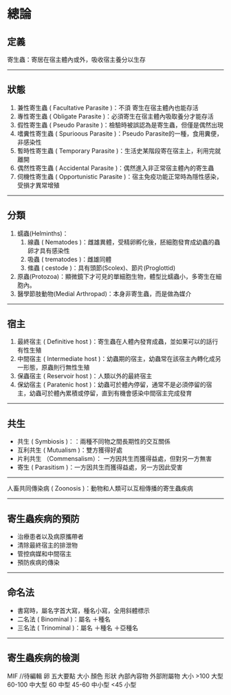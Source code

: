 # 總論

## 定義

寄生蟲：寄居在宿主體內或外，吸收宿主養分以生存

---

## 狀態

1. 兼性寄生蟲 ( Facultative Parasite )：不須
寄生在宿主體內也能存活
2. 專性寄生蟲 ( Obligate Parasite )：必須寄生在宿主體內吸取養分才能存活
3. 假性寄生蟲 ( Pseudo Parasite )：檢驗時被誤認為是寄生蟲，但僅是偶然出現
4. 嗜糞性寄生蟲 ( Spurioous Parasite )：Pseudo Parasite的一種，食用糞便，非感染性
5. 暫時性寄生蟲 ( Temporary Parasite )：生活史某階段寄在宿主上，利用完就離開
6. 偶然性寄生蟲 ( Accidental Parasite )：偶然進入非正常宿主體內的寄生蟲
7. 伺機性寄生蟲 ( Opportunistic Parasite )：宿主免疫功能正常時為隱性感染，受損才異常增殖


----

## 分類

1. 蠕蟲(Helminths)：
   1. 線蟲 ( Nematodes )：雌雄異體，受精卵孵化後，胚細胞發育成幼蟲的蟲卵才具有感染性
   2. 吸蟲 ( trematodes )：雌雄同體
   3. 絛蟲 ( cestode )：具有頭節(Scolex)、節片(Proglottid)
2. 原蟲(Protozoa)：顯微鏡下才可見的單細胞生物，體型比蠕蟲小，多寄生在細胞內。
3. 醫學節肢動物(Medial Arthropad)：本身非寄生蟲，而是做為媒介

---

## 宿主

1. 最終宿主 ( Definitive host )：寄生蟲在人體內發育成蟲，並如果可以的話行有性生殖
2. 中間宿主 ( Intermediate host )：幼蟲期的宿主，幼蟲常在該宿主內轉化成另一形態，原蟲則行無性生殖
3. 保蟲宿主 ( Reservoir host )：人類以外的最終宿主
4. 保幼宿主 ( Paratenic host )：幼蟲可於體內停留，通常不是必須停留的宿主，幼蟲可於體內累積或停留，直到有機會感染中間宿主完成發育

---
## 共生 

- 共生 ( Symbiosis )：：兩種不同物之間長期性的交互關係
- 互利共生 ( Mutualism )：雙方獲得好處
- 片利共生 （Commensalism）： 一方因共生而獲得益處，但對另一方無害
- 寄生 ( Parasitism )：一方因共生而獲得益處，另一方因此受害

---

人畜共同傳染病 ( Zoonosis )：動物和人類可以互相傳播的寄生蟲疾病

---

## 寄生蟲疾病的預防

- 治療患者以及病原攜帶者
- 清除最終宿主的排泄物
- 管控病媒和中間宿主
- 預防疾病的傳染

---

## 命名法
- 書寫時，屬名字首大寫，種名小寫，全用斜體標示
- 二名法 ( Binominal )：屬名 ＋種名
- 三名法 ( Trinominal )：屬名 ＋種名 ＋亞種名

---
## 寄生蟲疾病的檢測
MIF
//待編輯
卵 五大要點
大小 顏色 形狀 內部內容物 外部附屬物
大小 >100 大型
60-100 中大型
60 中型
45-60 中小型
<45 小型